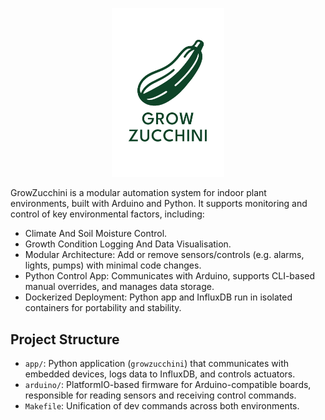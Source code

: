 <p align="center">
    <img src="assets/zucchini.png" alt="grow zucchini" width="180"/>
</p>

GrowZucchini is a modular automation system for indoor plant environments, built with Arduino and Python. It supports
monitoring and control of key environmental factors, including:

- Climate And Soil Moisture Control.
- Growth Condition Logging And Data Visualisation.
- Modular Architecture: Add or remove sensors/controls (e.g. alarms, lights, pumps) with minimal code changes.
- Python Control App: Communicates with Arduino, supports CLI-based manual overrides, and manages data storage.
- Dockerized Deployment: Python app and InfluxDB run in isolated containers for portability and stability.

## Project Structure

- `app/`: Python application (`growzucchini`) that communicates with embedded devices, logs data to InfluxDB, and
  controls actuators.
- `arduino/`: PlatformIO-based firmware for Arduino-compatible boards, responsible for reading sensors and receiving
  control commands.
- `Makefile`: Unification of dev commands across both environments.
